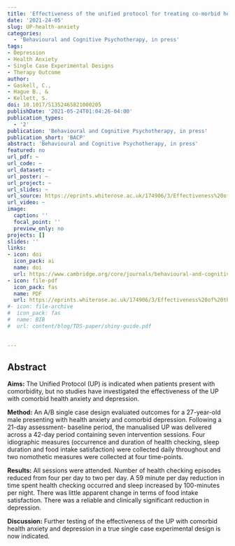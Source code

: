 ```yaml
---
title: 'Effectiveness of the unified protocol for treating co-morbid health anxiety and depression: An empirical case study'
date: '2021-24-05'
slug: UP-health-anxiety
categories:
  - 'Behavioural and Cognitive Psychotherapy, in press'
tags:
- Depression
- Health Anxiety
- Single Case Experimental Designs
- Therapy Outcome
author:
- Gaskell, C., 
- Hague B., &
- Kellett, S.
doi: 10.1017/S1352465821000205
publishDate: '2021-05-24T01:04:26-04:00'
publication_types:
  - '2'
publication: 'Behavioural and Cognitive Psychotherapy, in press'
publication_short: 'BACP'
abstract: 'Behavioural and Cognitive Psychotherapy, in press'
featured: no
url_pdf: ~
url_code: ~
url_dataset: ~
url_poster: ~
url_project: ~
url_slides: ~
url_source: https://eprints.whiterose.ac.uk/174906/3/Effectiveness%20of%20the%20unified%20protocol%20for%20treating%20co-morbid%20health%20anxiety%20and%20depression%20-%20an%20empirical%20case%20study.pdf
url_video: ~
image:
  caption: ''
  focal_point: ''
  preview_only: no
projects: []
slides: ''
links:
- icon: doi
  icon_pack: ai
  name: doi
  url: https://www.cambridge.org/core/journals/behavioural-and-cognitive-psychotherapy/article/effectiveness-of-the-unified-protocol-for-treating-comorbid-health-anxiety-and-depression-an-empirical-case-study/2F78E09677456695C8C9387E77D9D2C3
- icon: file-pdf
  icon_pack: fas
  name: PDF
  url: https://eprints.whiterose.ac.uk/174906/3/Effectiveness%20of%20the%20unified%20protocol%20for%20treating%20co-morbid%20health%20anxiety%20and%20depression%20-%20an%20empirical%20case%20study.pdf
#- icon: file-archive
#  icon_pack: fas
#  name: BIB
#  url: content/blog/TDS-paper/shiny-guide.pdf

  
---
```


## **Abstract**

**Aims:** The Unified Protocol (UP) is indicated when patients present with comorbidity, but no studies have investigated the effectiveness of the UP with comorbid health anxiety and depression.

**Method:** An A/B single case design evaluated outcomes for a 27-year-old male presenting with health anxiety and comorbid depression. Following a 21-day assessment- baseline period, the manualised UP was delivered across a 42-day period containing seven intervention sessions. Four idiographic measures (occurrence and duration of health checking, sleep duration and food intake satisfaction) were collected daily throughout and two nomothetic measures were collected at four time-points.

**Results:** All sessions were attended. Number of health checking episodes reduced from four per day to two per day. A 59 minute per day reduction in time spent health checking occurred and sleep increased by 100-minutes per night. There was little apparent change in terms of food intake satisfaction. There was a reliable and clinically significant reduction in depression.

**Discussion:** Further testing of the effectiveness of the UP with comorbid health anxiety and depression in a true single case experimental design is now indicated.
